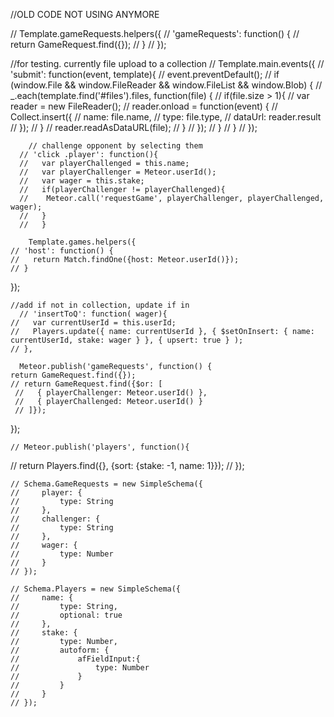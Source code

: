 //OLD CODE NOT USING ANYMORE

  // Template.gameRequests.helpers({
  //   'gameRequests': function() {
  //     return GameRequest.find({});
  //   }
  // });


//for testing. currently file upload to a collection
  // Template.main.events({
  // 'submit': function(event, template){
  //   event.preventDefault();
  //   if (window.File && window.FileReader && window.FileList && window.Blob) {
  //     _.each(template.find('#files').files, function(file) {
  //       if(file.size > 1){
  //         var reader = new FileReader();
  //         reader.onload = function(event) {
  //           Collect.insert({
  //             name: file.name,
  //             type: file.type,
  //             dataUrl: reader.result
  //           });
  //         }
  //         reader.readAsDataURL(file);
  //       }
  //     });
  //   }
  //   }
  //   });

        // challenge opponent by selecting them
      // 'click .player': function(){
      //   var playerChallenged = this.name;
      //   var playerChallenger = Meteor.userId();
      //   var wager = this.stake;
      //   if(playerChallenger != playerChallenged){
      //    Meteor.call('requestGame', playerChallenger, playerChallenged, wager);
      //   } 
      //   }

        Template.games.helpers({
    // 'host': function() {
    //   return Match.findOne({host: Meteor.userId()});
    // }
  });

    //add if not in collection, update if in
      // 'insertToQ': function( wager){
    //   var currentUserId = this.userId;
    //   Players.update({ name: currentUserId }, { $setOnInsert: { name: currentUserId, stake: wager } }, { upsert: true } ); 
    // },

      Meteor.publish('gameRequests', function() {
    return GameRequest.find({});
    // return GameRequest.find({$or: [
     //   { playerChallenger: Meteor.userId() }, 
     //   { playerChallenged: Meteor.userId() }
     // ]});
  });

    // Meteor.publish('players', function(){
  //     return Players.find({}, {sort: {stake: -1, name: 1}});
  // });



  <!-- <template name="gameRequests">
  <h2>Game Requests</h2>
  <ul>
  {{#each gameRequests}}
    <li>{{player}} vs {{challenged}} for {{wager}} at {{time}}</li>
  {{/each}}
  </ul>
</template> -->



<!--
<form>
    <input id="files" type="file">
    <input type="submit" value="submit">
</form>
    <a href="{{dataUrl}}" target="_blank">{{name}}</a>
    <h2>HOST</h2> 
    {{> hostMatch}}
-->

    // Schema.GameRequests = new SimpleSchema({
    //     player: {
    //         type: String
    //     },
    //     challenger: {
    //         type: String
    //     },
    //     wager: {
    //         type: Number
    //     }
    // });

    // Schema.Players = new SimpleSchema({
    //     name: {
    //         type: String,
    //         optional: true
    //     },
    //     stake: {
    //         type: Number,
    //         autoform: {
    //             afFieldInput:{
    //                 type: Number
    //             }
    //         }
    //     }
    // });